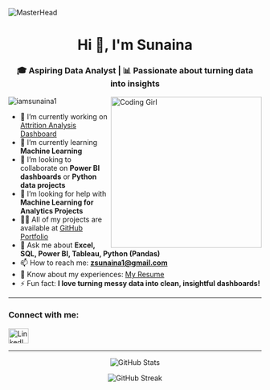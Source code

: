 ![MasterHead](https://github.com/iamsunaina1/iamsunaina1/blob/main/assets/banner.gif?raw=true)



<h1 align="center">Hi 👋, I'm Sunaina</h1>
<h3 align="center">🎓 Aspiring Data Analyst | 📊 Passionate about turning data into insights</h3>

<!-- ✅ Right-side Coding Girl GIF -->
<img align="right" alt="Coding Girl" width="300" src="https://media.tenor.com/IF2JdxzmyN4AAAAj/coding-girl.gif" />

<p align="left">
  <img src="https://komarev.com/ghpvc/?username=iamsunaina1&label=Profile%20views&color=0e75b6&style=flat" alt="iamsunaina1" />
</p>

- 🔭 I’m currently working on [Attrition Analysis Dashboard](https://github.com/iamsunaina1/Employee-attrition-analysis-Tableau)  
- 🌱 I’m currently learning **Machine Learning**  
- 👯 I’m looking to collaborate on **Power BI dashboards** or **Python data projects**  
- 🤝 I’m looking for help with **Machine Learning for Analytics Projects**  
- 👨‍💻 All of my projects are available at [GitHub Portfolio](https://github.com/iamsunaina1)  
- 💬 Ask me about **Excel, SQL, Power BI, Tableau, Python (Pandas)**  
- 📫 How to reach me: **zsunaina1@gmail.com**  
- 📄 Know about my experiences: [My Resume](https://drive.google.com/your-resume-link)  
- ⚡ Fun fact: **I love turning messy data into clean, insightful dashboards!**

---

<h3 align="left">Connect with me:</h3>
<p align="left">
  <a href="https://linkedin.com/in/sunaina-p-a-9704ba372" target="blank">
    <img align="center" src="https://raw.githubusercontent.com/rahuldkjain/github-profile-readme-generator/master/src/images/icons/Social/linked-in-alt.svg" alt="LinkedIn" height="30" width="40" />
  </a>
</p>

---

<p align="center">
  <img src="https://github-readme-stats.vercel.app/api?username=iamsunaina1&show_icons=true&locale=en" alt="GitHub Stats" />
</p>

<p align="center">
  <img src="https://github-readme-streak-stats.herokuapp.com/?user=iamsunaina1" alt="GitHub Streak" />
</p>


